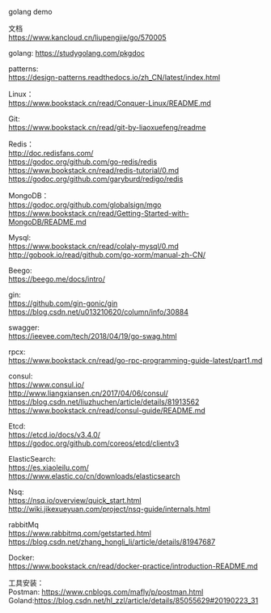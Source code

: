 
golang demo     

文档     
https://www.kancloud.cn/liupengjie/go/570005      


golang:
https://studygolang.com/pkgdoc     

patterns:             
https://design-patterns.readthedocs.io/zh_CN/latest/index.html      

Linux：     
https://www.bookstack.cn/read/Conquer-Linux/README.md      


Git:     
https://www.bookstack.cn/read/git-by-liaoxuefeng/readme     


Redis：    
http://doc.redisfans.com/     
https://godoc.org/github.com/go-redis/redis      
https://www.bookstack.cn/read/redis-tutorial/0.md      
https://godoc.org/github.com/garyburd/redigo/redis     


MongoDB：   
https://godoc.org/github.com/globalsign/mgo    
https://www.bookstack.cn/read/Getting-Started-with-MongoDB/README.md   


Mysql:      
https://www.bookstack.cn/read/colaly-mysql/0.md     
http://gobook.io/read/github.com/go-xorm/manual-zh-CN/       


Beego:           
https://beego.me/docs/intro/      


gin:   
https://github.com/gin-gonic/gin    
https://blog.csdn.net/u013210620/column/info/30884   


swagger:    
https://ieevee.com/tech/2018/04/19/go-swag.html     


rpcx:   
https://www.bookstack.cn/read/go-rpc-programming-guide-latest/part1.md      


consul:     
https://www.consul.io/    
http://www.liangxiansen.cn/2017/04/06/consul/    
https://blog.csdn.net/liuzhuchen/article/details/81913562    
https://www.bookstack.cn/read/consul-guide/README.md      

Etcd:    
https://etcd.io/docs/v3.4.0/        
https://godoc.org/github.com/coreos/etcd/clientv3          


ElasticSearch:                 
https://es.xiaoleilu.com/     
https://www.elastic.co/cn/downloads/elasticsearch      

Nsq:     
https://nsq.io/overview/quick_start.html    
http://wiki.jikexueyuan.com/project/nsq-guide/internals.html      
 

rabbitMq   
https://www.rabbitmq.com/getstarted.html         
https://blog.csdn.net/zhang_hongli_li/article/details/81947687     


Docker:     
https://www.bookstack.cn/read/docker-practice/introduction-README.md     



工具安装：      
Postman: https://www.cnblogs.com/mafly/p/postman.html      
Goland:https://blog.csdn.net/hl_zzl/article/details/85055629#20190223_31                
       
